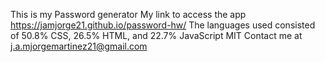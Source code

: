 This is my Password generator
My link to access the app https://jamjorge21.github.io/password-hw/
The languages used consisted of 50.8% CSS, 26.5% HTML, and 22.7% JavaScript
MIT
Contact me at j.a.mjorgemartinez21@gmail.com
